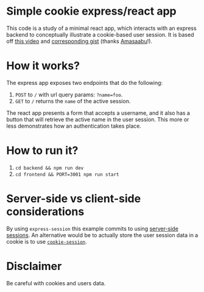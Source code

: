 # Simple cookie express/react app

This code is a study of a minimal react app, which interacts with an
express backend to conceptually illustrate a cookie-based user session.
It is based off [this video][1] and [corresponding gist][2] (thanks
[Amasaabu][3]!).

# How it works?

The express app exposes two endpoints that do the following:

1. `POST` to `/` with url query params: `?name=foo`.
2. `GET` to `/` returns the `name` of the active session.

The react app presents a form that accepts a username, and it also has a
button that will retrieve the active name in the user session. This more
or less demonstrates how an authentication takes place.

# How to run it?

1. `cd backend && npm run dev`
2. `cd frontend && PORT=3001 npm run start`

# Server-side vs client-side considerations 

By using `express-session` this example commits to using [server-side
sessions][4]. An alternative would be to actually store the user session data
in a cookie is to use [`cookie-session`][5].

# Disclaimer

Be careful with cookies and users data.

[1]: https://www.youtube.com/watch?v=nviGhgtFbRo
[2]: https://gist.github.com/Amasaabu/a74d7c928d2abc008b251b525cb58851
[3]: https://github.com/Amasaabu
[4]: https://github.com/expressjs/session#api
[5]: https://github.com/expressjs/cookie-session#cookie-session
